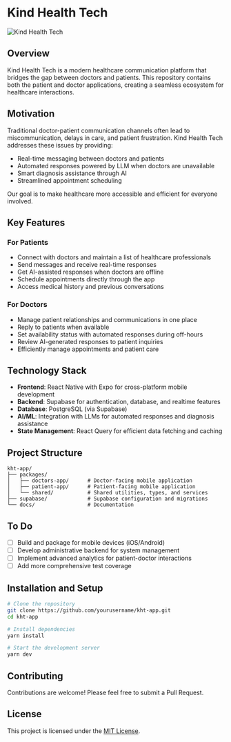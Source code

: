 # Kind Health Tech

![Kind Health Tech](https://img.shields.io/badge/Status-In%20Development-brightgreen)

## Overview

Kind Health Tech is a modern healthcare communication platform that bridges the gap between doctors and patients. This repository contains both the patient and doctor applications, creating a seamless ecosystem for healthcare interactions.

## Motivation

Traditional doctor-patient communication channels often lead to miscommunication, delays in care, and patient frustration. Kind Health Tech addresses these issues by providing:

- Real-time messaging between doctors and patients
- Automated responses powered by LLM when doctors are unavailable
- Smart diagnosis assistance through AI
- Streamlined appointment scheduling

Our goal is to make healthcare more accessible and efficient for everyone involved.

## Key Features

### For Patients
- Connect with doctors and maintain a list of healthcare professionals
- Send messages and receive real-time responses
- Get AI-assisted responses when doctors are offline
- Schedule appointments directly through the app
- Access medical history and previous conversations

### For Doctors
- Manage patient relationships and communications in one place
- Reply to patients when available
- Set availability status with automated responses during off-hours
- Review AI-generated responses to patient inquiries
- Efficiently manage appointments and patient care

## Technology Stack

- **Frontend**: React Native with Expo for cross-platform mobile development
- **Backend**: Supabase for authentication, database, and realtime features
- **Database**: PostgreSQL (via Supabase)
- **AI/ML**: Integration with LLMs for automated responses and diagnosis assistance
- **State Management**: React Query for efficient data fetching and caching

## Project Structure

```
kht-app/
├── packages/
│   ├── doctors-app/      # Doctor-facing mobile application
│   ├── patient-app/      # Patient-facing mobile application
│   └── shared/           # Shared utilities, types, and services
├── supabase/             # Supabase configuration and migrations
└── docs/                 # Documentation
```

## To Do

- [ ] Build and package for mobile devices (iOS/Android)
- [ ] Develop administrative backend for system management
- [ ] Implement advanced analytics for patient-doctor interactions
- [ ] Add more comprehensive test coverage

## Installation and Setup

```bash
# Clone the repository
git clone https://github.com/yourusername/kht-app.git
cd kht-app

# Install dependencies
yarn install

# Start the development server
yarn dev
```

## Contributing

Contributions are welcome! Please feel free to submit a Pull Request.

## License

This project is licensed under the [MIT License](LICENSE).
